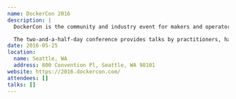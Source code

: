 ```yaml
---
name: DockerCon 2016
description: |
  DockerCon is the community and industry event for makers and operators of next generation distributed apps built with containers.

  The two-and-a-half-day conference provides talks by practitioners, hands-on labs, an expo of Docker ecosystem innovators and great opportunities to share experiences with your peers.
date: 2016-05-25
location:
  name: Seattle, WA
  address: 800 Convention Pl, Seattle, WA 98101
website: https://2016.dockercon.com/
attendees: []
talks: []
---
```

